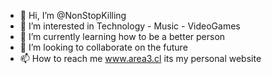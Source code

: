 - 👋 Hi, I’m @NonStopKilling
- 👀 I’m interested in Technology - Music - VideoGames
- 🌱 I’m currently learning how to be a better person
- 💞️ I’m looking to collaborate on the future
- 📫 How to reach me www.area3.cl its my personal website

<!---
NonStopKilling/NonStopKilling is a ✨ special ✨ repository because its `README.md` (this file) appears on your GitHub profile.
You can click the Preview link to take a look at your changes.
--->
